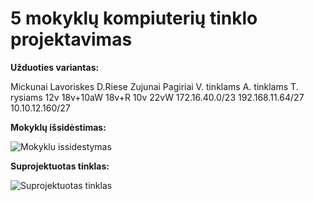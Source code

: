 # 5 mokyklų kompiuterių tinklo projektavimas

**Užduoties variantas:**

Mickunai     Lavoriskes    D.Riese    Zujunai     Pagiriai  V. tinklams      A. tinklams        T. rysiams
  12v       18v+10aW       18v+R        10v         22vW    172.16.40.0/23   192.168.11.64/27   10.10.12.160/27
  
**Mokyklų išsidėstimas:**

![Mokyklu issidestymas](https://i.imgur.com/3zweuGJ.png)
  


**Suprojektuotas tinklas:**

![Suprojektuotas tinklas](https://i.imgur.com/8M4YXo6.png)
